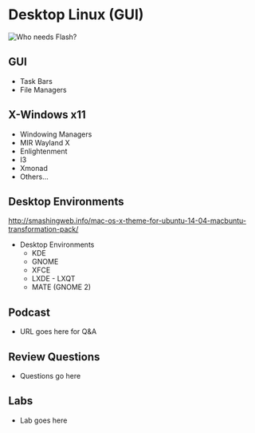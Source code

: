 # Desktop Linux (GUI)
![Who needs Flash?](http://imgs.xkcd.com/comics/supported_features.png "Understanding the Technology and Philosophy of Unix/Linux")

## GUI
   
   * Task Bars 
   * File Managers
   
## X-Windows x11  
  
  * Windowing Managers
  * MIR Wayland X 
  * Enlightenment
  * I3
  * Xmonad
  * Others…

## Desktop Environments
  
  http://smashingweb.info/mac-os-x-theme-for-ubuntu-14-04-macbuntu-transformation-pack/
  
   * Desktop Environments
     + KDE
     + GNOME
     + XFCE
     + LXDE - LXQT
     + MATE (GNOME 2)
 
## Podcast	

  * URL goes here for Q&A
  
## Review Questions

  * Questions go here
  
## Labs

  * Lab goes here
  
 